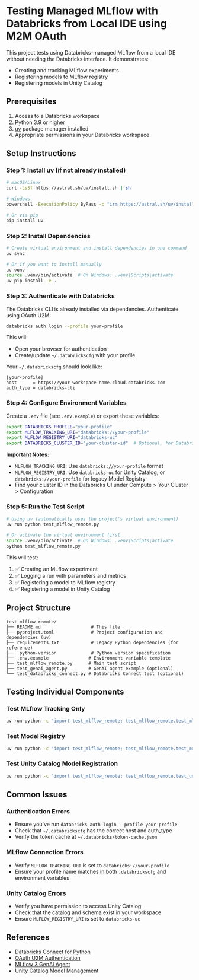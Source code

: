 # Testing Managed MLflow with Databricks from Local IDE using M2M OAuth

This project tests using Databricks-managed MLflow from a local IDE without needing the Databricks interface. It demonstrates:
- Creating and tracking MLflow experiments
- Registering models to MLflow registry
- Registering models in Unity Catalog

## Prerequisites

1. Access to a Databricks workspace
2. Python 3.9 or higher
3. [uv](https://docs.astral.sh/uv/) package manager installed
4. Appropriate permissions in your Databricks workspace

## Setup Instructions

### Step 1: Install uv (if not already installed)

```bash
# macOS/Linux
curl -LsSf https://astral.sh/uv/install.sh | sh

# Windows
powershell -ExecutionPolicy ByPass -c "irm https://astral.sh/uv/install.ps1 | iex"

# Or via pip
pip install uv
```

### Step 2: Install Dependencies

```bash
# Create virtual environment and install dependencies in one command
uv sync

# Or if you want to install manually
uv venv
source .venv/bin/activate  # On Windows: .venv\Scripts\activate
uv pip install -e .
```

### Step 3: Authenticate with Databricks

The Databricks CLI is already installed via dependencies. Authenticate using OAuth U2M:

```bash
databricks auth login --profile your-profile
```

This will:
- Open your browser for authentication
- Create/update `~/.databrickscfg` with your profile

Your `~/.databrickscfg` should look like:
```
[your-profile]
host      = https://your-workspace-name.cloud.databricks.com
auth_type = databricks-cli
```

### Step 4: Configure Environment Variables

Create a `.env` file (see `.env.example`) or export these variables:

```bash
export DATABRICKS_PROFILE="your-profile"
export MLFLOW_TRACKING_URI="databricks://your-profile"
export MLFLOW_REGISTRY_URI="databricks-uc"
export DATABRICKS_CLUSTER_ID="your-cluster-id"  # Optional, for Databricks Connect
```

**Important Notes:**
- `MLFLOW_TRACKING_URI`: Use `databricks://your-profile` format
- `MLFLOW_REGISTRY_URI`: Use `databricks-uc` for Unity Catalog, or `databricks://your-profile` for legacy Model Registry
- Find your cluster ID in the Databricks UI under Compute > Your Cluster > Configuration

### Step 5: Run the Test Script

```bash
# Using uv (automatically uses the project's virtual environment)
uv run python test_mlflow_remote.py

# Or activate the virtual environment first
source .venv/bin/activate  # On Windows: .venv\Scripts\activate
python test_mlflow_remote.py
```

This will test:
1. ✅ Creating an MLflow experiment
2. ✅ Logging a run with parameters and metrics
3. ✅ Registering a model to MLflow registry
4. ✅ Registering a model in Unity Catalog

## Project Structure

```
test-mlflow-remote/
├── README.md                   # This file
├── pyproject.toml              # Project configuration and dependencies (uv)
├── requirements.txt            # Legacy Python dependencies (for reference)
├── .python-version             # Python version specification
├── .env.example               # Environment variable template
├── test_mlflow_remote.py      # Main test script
├── test_genai_agent.py        # GenAI agent example (optional)
└── test_databricks_connect.py # Databricks Connect test (optional)
```

## Testing Individual Components

### Test MLflow Tracking Only
```bash
uv run python -c "import test_mlflow_remote; test_mlflow_remote.test_mlflow_tracking()"
```

### Test Model Registry
```bash
uv run python -c "import test_mlflow_remote; test_mlflow_remote.test_model_registry()"
```

### Test Unity Catalog Model Registration
```bash
uv run python -c "import test_mlflow_remote; test_mlflow_remote.test_unity_catalog_model()"
```

## Common Issues

### Authentication Errors
- Ensure you've run `databricks auth login --profile your-profile`
- Check that `~/.databrickscfg` has the correct host and auth_type
- Verify the token cache at `~/.databricks/token-cache.json`

### MLflow Connection Errors
- Verify `MLFLOW_TRACKING_URI` is set to `databricks://your-profile`
- Ensure your profile name matches in both `.databrickscfg` and environment variables

### Unity Catalog Errors
- Verify you have permission to access Unity Catalog
- Check that the catalog and schema exist in your workspace
- Ensure `MLFLOW_REGISTRY_URI` is set to `databricks-uc`

## References

- [Databricks Connect for Python](https://docs.databricks.com/aws/en/dev-tools/databricks-connect/python/)
- [OAuth U2M Authentication](https://docs.databricks.com/aws/en/dev-tools/auth/oauth-u2m)
- [MLflow 3 GenAI Agent](https://mlflow.org/docs/latest/genai/mlflow-3/genai-agent/)
- [Unity Catalog Model Management](https://docs.databricks.com/aws/en/machine-learning/manage-model-lifecycle/)


